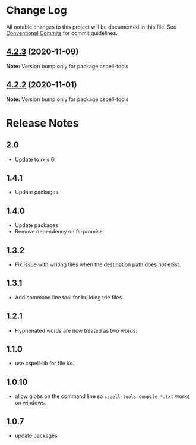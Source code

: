 # Change Log

All notable changes to this project will be documented in this file.
See [Conventional Commits](https://conventionalcommits.org) for commit guidelines.

## [4.2.3](https://github.com/streetsidesoftware/cspell/compare/cspell-tools@4.2.2...cspell-tools@4.2.3) (2020-11-09)

**Note:** Version bump only for package cspell-tools





## [4.2.2](https://github.com/streetsidesoftware/cspell/compare/cspell-tools@4.2.1...cspell-tools@4.2.2) (2020-11-01)

**Note:** Version bump only for package cspell-tools





# Release Notes

## 2.0
* Update to rxjs 6
## 1.4.1
* Update packages

## 1.4.0
* Update packages
* Remove dependency on fs-promise

## 1.3.2
* Fix issue with writing files when the destination path does not exist.

## 1.3.1
* Add command line tool for building trie files.

## 1.2.1
* Hyphenated words are now treated as two words.

## 1.1.0
* use cspell-lib for file i/o.

## 1.0.10
* allow globs on the command line so `cspell-tools compile *.txt` works on windows.

## 1.0.7
* update packages
